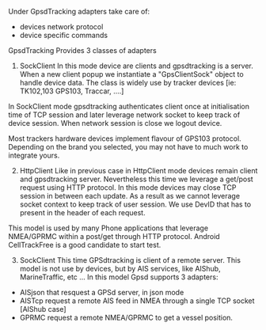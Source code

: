Under GpsdTracking adapters take care of:
  - devices network protocol
  - device specific commands

GpsdTracking Provides 3 classes of adapters

1) SockClient
In this mode device are clients and gpsdtracking is a server. When a new client popup
we instantiate a "GpsClientSock" object to handle device data. The class is widely
use by tracker devices [ie: TK102,103 GPS103, Traccar, ....]

In SockClient mode gpsdtracking authenticates client once at initialisation time 
of TCP session and later leverage network socket to keep track of device session.
When network session is close we logout device.

Most trackers hardware devices implement flavour of GPS103 protocol. Depending
on the brand you selected, you may not have to much work to integrate yours.

2) HttpClient
Like in previous case in HttpClient mode devices remain client and gpsdtracking server.
Nevertheless this time we leverage a get/post request using HTTP protocol.
In this mode devices may close TCP session in between each update. As a result
as we cannot leverage socket context to keep track of user session. We use DevID
that has to present in the header of each request.

This model is used by many Phone applications that leverage NMEA/GPRMC within
a post/get through HTTP protocol. Android CellTrackFree is a good candidate
to start test.

3) SockClient
This time GPSdtracking is client of a remote server. This model is not use by devices, but
by AIS services, like AIShub, MarineTraffic, etc ... In this model Gpsd supports
3 adapters:
 - AISjson that resquest a GPSd server, in json mode
 - AISTcp  request a remote AIS feed in NMEA through a single TCP socket [AIShub case]
 - GPRMC   request a remote NMEA/GPRMC to get a vessel position.


 
